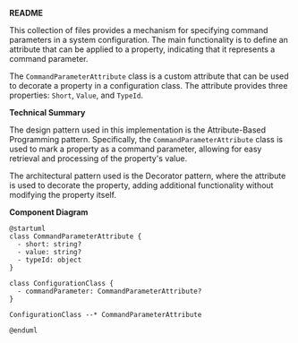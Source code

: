 **README**

This collection of files provides a mechanism for specifying command parameters in a system configuration. The main functionality is to define an attribute that can be applied to a property, indicating that it represents a command parameter.

The `CommandParameterAttribute` class is a custom attribute that can be used to decorate a property in a configuration class. The attribute provides three properties: `Short`, `Value`, and `TypeId`.

**Technical Summary**

The design pattern used in this implementation is the Attribute-Based Programming pattern. Specifically, the `CommandParameterAttribute` class is used to mark a property as a command parameter, allowing for easy retrieval and processing of the property's value.

The architectural pattern used is the Decorator pattern, where the attribute is used to decorate the property, adding additional functionality without modifying the property itself.

**Component Diagram**

```plantuml
@startuml
class CommandParameterAttribute {
  - short: string?
  - value: string?
  - typeId: object
}

class ConfigurationClass {
  - commandParameter: CommandParameterAttribute?
}

ConfigurationClass --* CommandParameterAttribute

@enduml
```